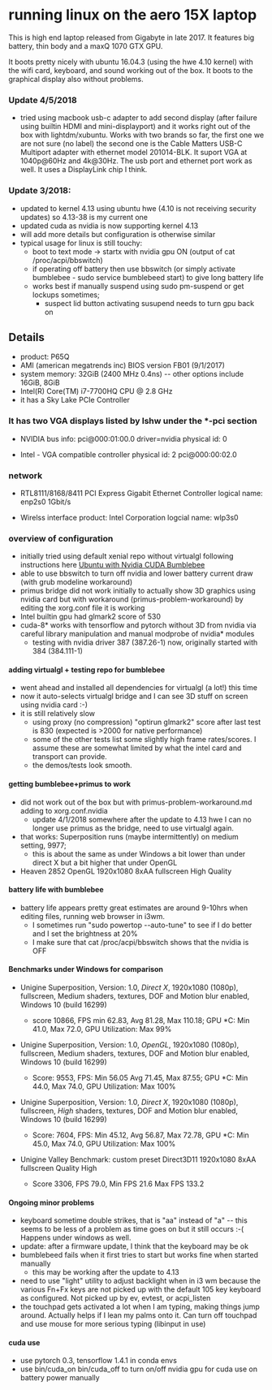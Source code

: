 # running linux on the aero 15X laptop

This is high end laptop released from Gigabyte in late 2017.
It features big battery, thin body and a maxQ 1070 GTX GPU. 

It boots pretty nicely with ubuntu 16.04.3 (using the hwe 4.10 kernel) with the wifi card, keyboard,
and sound working out of the box. It boots to the graphical display also without problems.

### Update 4/5/2018

 - tried using macbook usb-c adapter to add second display (after failure using builtin HDMI and mini-displayport) and it works right out of the box with lightdm/xubuntu. Works with two brands so far, the first one we are not sure (no label) the second one is the Cable Matters USB-C Multiport adapter with ethernet model 201014-BLK. It suport VGA at 1040p@60Hz and 4k@30Hz. The usb port and ethernet port work as well. It uses a DisplayLink chip I think.

### Update 3/2018:

 - updated to kernel 4.13 using ubuntu hwe (4.10 is not receiving security updates) so 4.13-38 is my current one
 - updated cuda as nvidia is now supporting kernel 4.13
 - will add more details but configuration is otherwise similar
 - typical usage for linux is still touchy:
   - boot to text mode -> startx with nvidia gpu ON (output of cat /proc/acpi/bbswitch) 
   - if operating off battery then use bbswitch (or simply activate bumblebee - sudo service bumblebeed start) to give long battery life
   - works best if manually suspend using sudo pm-suspend or get lockups sometimes; 
     - suspect lid button activating susupend needs to turn gpu back on 

## Details

- product: P65Q
- AMI (american megatrends inc) BIOS version FB01 (9/1/2017)
- system memory: 32GiB (2400 MHz 0.4ns) -- other options include 16GiB, 8GiB
- Intel(R) Core(TM) i7-7700HQ CPU @ 2.8 GHz
- it has a Sky Lake PCIe Controller

### It has two VGA displays listed by lshw under the *-pci section

- NVIDIA 
  bus info: pci@000:01:00.0
  driver=nvidia
  physical id: 0

- Intel - VGA compatible controller
  physical id: 2
  pci@000:00:02.0

### network

- RTL8111/8168/8411 PCI Express Gigabit Ethernet Controller
  logical name: enp2s0
  1Gbit/s
 
- Wirelss interface
  product: Intel Corporation
  logcial name: wlp3s0
  
### overview of configuration

- initially tried using default xenial repo without virtualgl following instructions here [Ubuntu with Nvidia CUDA Bumblebee](https://hemenkapadia.github.io/blog/2016/11/11/Ubuntu-with-Nvidia-CUDA-Bumblebee.html)
- able to use bbswitch to turn off nvidia and lower battery current draw (with grub modeline workaround)
- primus bridge did not work initially to actually show 3D graphics using nvidia card but with workaround (primus-problem-workaround) by editing the xorg.conf file it is working
- Intel builtin gpu had glmark2 score of 530
- cuda-8* works with tensorflow and pytorch without 3D from nvidia via careful library manipulation and manual modprobe of nvidia* modules
  - testing with nvidia driver 387 (387.26-1) now, originally started with 384 (384.111-1)


#### adding virtualgl + testing repo for bumblebee

- went ahead and installed all dependencies for virtualgl (a lot!) this time
- now it auto-selects virtualgl bridge and I can see 3D stuff on screen using nvidia card :-)
- it is still relatively slow
  - using proxy (no compression) "optirun glmark2" score after last test is 830 (expected is >2000 for native performance)
  - some of the other tests list some slightly high frame rates/scores. I assume these are somewhat limited by what the intel card and transport can provide.
  - the demos/tests look smooth.
  
#### getting bumblebee+primus to work

- did not work out of the box but with primus-problem-workaround.md adding to xorg.conf.nvidia
  - update 4/1/2018 somewhere after the update to 4.13 hwe I can no longer use primus as the bridge, need to use virtualgl again. 
- that works: Superposition runs (maybe intermittently) on medium setting, 9977; 
  - this is about the same as under Windows a bit lower than under direct X but a bit higher that under OpenGL
- Heaven 2852 OpenGL 1920x1080 8xAA fullscreen High Quality

#### battery life with bumblebee 

- battery life appears pretty great estimates are around 9-10hrs when editing files, running web browser in i3wm.
  - I sometimes run "sudo powertop --auto-tune" to see if I do better and I set the brightness at 20%
  - I make sure that cat /proc/acpi/bbswitch shows that the nvidia is OFF

#### Benchmarks under Windows for comparison

- Unigine Superposition, Version: 1.0, _Direct X_, 1920x1080 (1080p), fullscreen,  Medium shaders, textures, DOF and Motion blur enabled, Windows 10 (build 16299)
  - score 10866, FPS min 62.83, Avg 81.28, Max 110.18; GPU *C: Min 41.0, Max 72.0, GPU Utilization: Max 99%
  
- Unigine Superposition, Version: 1.0, _OpenGL_, 1920x1080 (1080p), fullscreen,  Medium shaders, textures, DOF and Motion blur enabled, Windows 10 (build 16299)
  - Score: 9553, FPS: Min 56.05 Avg 71.45, Max 87.55; GPU *C: Min 44.0, Max 74.0, GPU Utilization: Max 100%
 
- Unigine Superposition, Version: 1.0, _Direct X_, 1920x1080 (1080p), fullscreen,  _High_ shaders, textures, DOF and Motion blur enabled, Windows 10 (build 16299)
  - Score: 7604, FPS: Min 45.12, Avg 56.87, Max 72.78, GPU *C: Min 45.0, Max 74.0, GPU Utilization: Max 100%

- Unigine Valley Benchmark: custom preset Direct3D11 1920x1080 8xAA fullscreen Quality High
  - Score 3306, FPS 79.0, Min FPS 21.6 Max FPS 133.2 


#### Ongoing minor problems

- keyboard sometime double strikes, that is "aa" instead of "a" -- this seems to be less of a problem as time goes on but it still occurs :-( Happens under windows as well.
 - update: after a firmware update, I think that the keyboard may be ok
- bumblebeed fails when it first tries to start but works fine when started manually
  - this may be working after the update to 4.13
- need to use "light" utility to adjust backlight when in i3 wm because the various Fn+Fx keys are not picked up with the default 105 key keyboard as configured. Not picked up by ev, evtest, or acpi_listen
- the touchpad gets activated a lot when I am typing, making things jump around. Actually helps if I lean my palms onto it. Can turn off touchpad and use mouse for more serious typing (libinput in use)

#### cuda use

- use pytorch 0.3, tensorflow 1.4.1 in conda envs
- use bin/cuda_on bin/cuda_off to turn on/off nvidia gpu for cuda use on battery power manually
